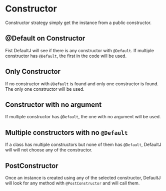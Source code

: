 # Constructor
Constructor strategy simply get the instance from a public constructor.

## @Default on Constructor
Fist DefaultJ will see if there is any constructor with `@Default`.
If multiple constructor has `@Default`, the first in the code will be used.

## Only Constructor
If no constructor with `@Default` is found and only one constructor is found.
The only one constructor will be used.

## Constructor with no argument
If multiple constructor has `@Default`, the one with no argument will be used.

## Multiple constructors with no `@Default`
If a class has multiple constructors but none of them has `@Default`,
    DefaultJ will will not choose any of the constructor.

## PostConstructor
Once an instance is created using any of the selected constructor,
    DefaultJ will look for any method with `@PostConstructor` and will call them.
